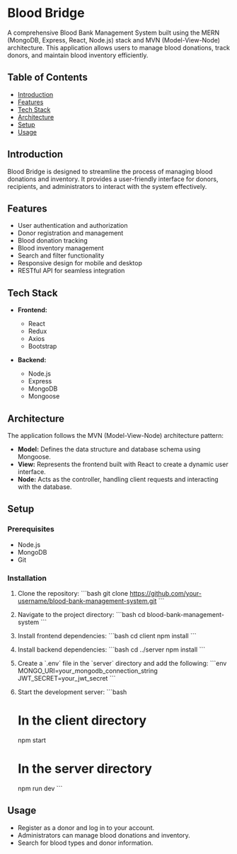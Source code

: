# Blood Bridge

A comprehensive Blood Bank Management System built using the MERN (MongoDB, Express, React, Node.js) stack and MVN (Model-View-Node) architecture. This application allows users to manage blood donations, track donors, and maintain blood inventory efficiently.

## Table of Contents

- [Introduction](#introduction)
- [Features](#features)
- [Tech Stack](#tech-stack)
- [Architecture](#architecture)
- [Setup](#setup)
- [Usage](#usage)

## Introduction

Blood Bridge is designed to streamline the process of managing blood donations and inventory. It provides a user-friendly interface for donors, recipients, and administrators to interact with the system effectively.

## Features

- User authentication and authorization
- Donor registration and management
- Blood donation tracking
- Blood inventory management
- Search and filter functionality
- Responsive design for mobile and desktop
- RESTful API for seamless integration

## Tech Stack

- **Frontend:**

  - React
  - Redux
  - Axios
  - Bootstrap

- **Backend:**
  - Node.js
  - Express
  - MongoDB
  - Mongoose

## Architecture

The application follows the MVN (Model-View-Node) architecture pattern:

- **Model:** Defines the data structure and database schema using Mongoose.
- **View:** Represents the frontend built with React to create a dynamic user interface.
- **Node:** Acts as the controller, handling client requests and interacting with the database.

## Setup

### Prerequisites

- Node.js
- MongoDB
- Git

### Installation

1. Clone the repository:
   \`\`\`bash
   git clone https://github.com/your-username/blood-bank-management-system.git
   \`\`\`

2. Navigate to the project directory:
   \`\`\`bash
   cd blood-bank-management-system
   \`\`\`

3. Install frontend dependencies:
   \`\`\`bash
   cd client
   npm install
   \`\`\`

4. Install backend dependencies:
   \`\`\`bash
   cd ../server
   npm install
   \`\`\`

5. Create a \`.env\` file in the \`server\` directory and add the following:
   \`\`\`env
   MONGO_URI=your_mongodb_connection_string
   JWT_SECRET=your_jwt_secret
   \`\`\`

6. Start the development server:
   \`\`\`bash

   # In the client directory

   npm start

   # In the server directory

   npm run dev
   \`\`\`

## Usage

- Register as a donor and log in to your account.
- Administrators can manage blood donations and inventory.
- Search for blood types and donor information.



